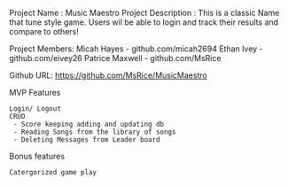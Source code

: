 Project Name : Music Maestro
Project Description : This is a classic Name that tune style game. Users wil be able to login and track their results and compare to others!

Project Members:
	Micah Hayes - github.com/micah2694
	Ethan Ivey - github.com/eivey26
	Patrice Maxwell - github.com/MsRice

Github URL: https://github.com/MsRice/MusicMaestro

MVP Features

	Login/ Logout
	CRUD 
	 - Score keeping adding and updating db 
	 - Reading Songs from the library of songs
	 - Deleting Messages from Leader board

Bonus features

	Catergorized game play
